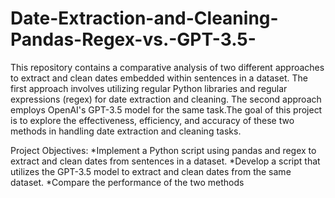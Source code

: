 # Date-Extraction-and-Cleaning-Pandas-Regex-vs.-GPT-3.5-
This repository contains a comparative analysis of two different approaches to extract and clean dates embedded within sentences in a dataset. The first approach involves utilizing regular Python libraries and regular expressions (regex) for date extraction and cleaning. The second approach employs OpenAI's GPT-3.5 model for the same task.The goal of this project is to explore the effectiveness, efficiency, and accuracy of these two methods in handling date extraction and cleaning tasks.

Project Objectives:
*Implement a Python script using pandas and regex to extract and clean dates from sentences in a dataset.
*Develop a script that utilizes the GPT-3.5 model to extract and clean dates from the same dataset.
*Compare the performance of the two methods 
